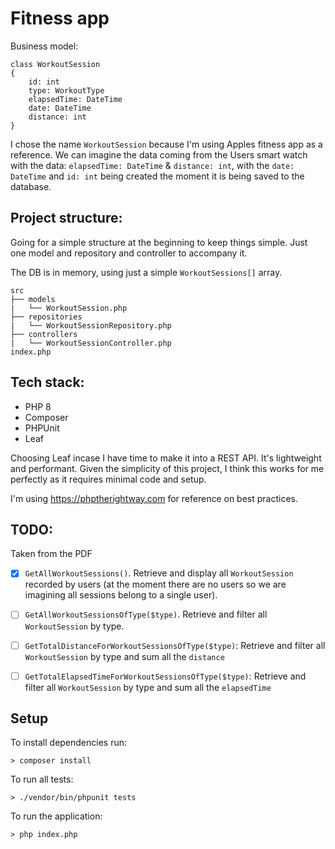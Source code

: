 # Fitness app

Business model:

```
class WorkoutSession 
{
    id: int 
    type: WorkoutType
    elapsedTime: DateTime
    date: DateTime
    distance: int
}
```

I chose the name ```WorkoutSession``` because I'm using Apples fitness app as a reference. We can imagine the data coming from the Users smart watch with the data: ```elapsedTime: DateTime``` & ```distance: int```, with the ```date: DateTime``` and ```id: int``` being created the moment it is being saved to the database.

## Project structure:

Going for a simple structure at the beginning to keep things simple. Just one model and repository and controller to accompany it.

The DB is in memory, using just a simple ```WorkoutSessions[]``` array. 

```
src
├── models
|   └── WorkoutSession.php
├── repositories
|   └── WorkoutSessionRepository.php
├── controllers
|   └── WorkoutSessionController.php
index.php
```

## Tech stack:
- PHP 8
- Composer
- PHPUnit
- Leaf

Choosing Leaf incase I have time to make it into a REST API. It's lightweight and performant. Given the simplicity of this project, I think this works for me perfectly as it requires minimal code and setup.

I'm using https://phptherightway.com for reference on best practices.

## TODO: 
Taken from the PDF
- [x] ```GetAllWorkoutSessions()```. Retrieve and display all ```WorkoutSession``` recorded by users (at the moment there are no users so we are imagining all sessions belong to a single user). 

- [ ] ```GetAllWorkoutSessionsOfType($type)```. Retrieve and filter all ```WorkoutSession``` by type.

- [ ] ```GetTotalDistanceForWorkoutSessionsOfType($type)```: Retrieve and filter all ```WorkoutSession``` by type and sum all the ```distance```

- [ ] ```GetTotalElapsedTimeForWorkoutSessionsOfType($type)```: Retrieve and filter all ```WorkoutSession``` by type and sum all the ```elapsedTime```

## Setup
To install dependencies run:
```
> composer install
```

To run all tests:
```
> ./vendor/bin/phpunit tests
```

To run the application:
```
> php index.php
```


<!-- ## Notes: 
- [ ] DB in index, injected into repo then repo injected into controller 
- [ ] I want to inject the ```WorkoutSessionRepository``` into the controller so the controller will depend on a ```Repository``` interface.
- [ ] The repository depends on an Array for a database. Reads and writes to this array. 
- [ ] Implement Leaf to expose methods via REST API -->
